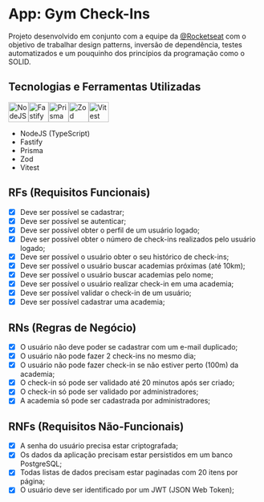 # App: Gym Check-Ins

Projeto desenvolvido em conjunto com a equipe da [@Rocketseat](https://github.com/rocketseat-education) com o objetivo de trabalhar design patterns, inversão de dependência, testes automatizados e um pouquinho dos princípios da programação como o SOLID.

## Tecnologias e Ferramentas Utilizadas
<div style="display: flex">
  <img src="https://cdn.iconscout.com/icon/free/png-256/free-node-js-logo-icon-download-in-svg-png-gif-file-formats--nodejs-programming-language-pack-logos-icons-1174925.png?f=webp&w=256" alt="NodeJS" width="40" height="40">
  <img src="https://avatars.githubusercontent.com/u/24939410?v=4" alt="Fastify" width="40" height="40">
  <img src="https://d2eip9sf3oo6c2.cloudfront.net/tags/images/000/001/287/square_480/prismaHD.png" alt="Prisma" width="40" height="40">
  <img src="https://miro.medium.com/v2/resize:fit:1080/1*9l9kbbiuFHWVqcjUJZcdYw.png" alt="Zod" width="40" height="40">
  <img src="https://images.opencollective.com/vitest/2b17c7a/logo/256.png" alt="Vitest" width="40" height="40">
</div>

* NodeJS (TypeScript)
* Fastify
* Prisma
* Zod
* Vitest

## RFs (Requisitos Funcionais)

- [x] Deve ser possível se cadastrar;
- [x] Deve ser possível se autenticar;
- [x] Deve ser possível obter o perfil de um usuário logado;
- [x] Deve ser possível obter o número de check-ins realizados pelo usuário logado;
- [x] Deve ser possível o usuário obter o seu histórico de check-ins;
- [x] Deve ser possível o usuário buscar academias próximas (até 10km);
- [x] Deve ser possível o usuário buscar academias pelo nome;
- [x] Deve ser possível o usuário realizar check-in em uma academia;
- [x] Deve ser possível validar o check-in de um usuário;
- [x] Deve ser possível cadastrar uma academia;

## RNs (Regras de Negócio)

- [x] O usuário não deve poder se cadastrar com um e-mail duplicado;
- [x] O usuário não pode fazer 2 check-ins no mesmo dia;
- [x] O usuário não pode fazer check-in se não estiver perto (100m) da academia;
- [x] O check-in só pode ser validado até 20 minutos após ser criado;
- [x] O check-in só pode ser validado por administradores;
- [x] A academia só pode ser cadastrada por administradores;

## RNFs (Requisitos Não-Funcionais)

- [x] A senha do usuário precisa estar criptografada;
- [x] Os dados da aplicação precisam estar persistidos em um banco PostgreSQL;
- [x] Todas listas de dados precisam estar paginadas com 20 itens por página;
- [x] O usuário deve ser identificado por um JWT (JSON Web Token);
